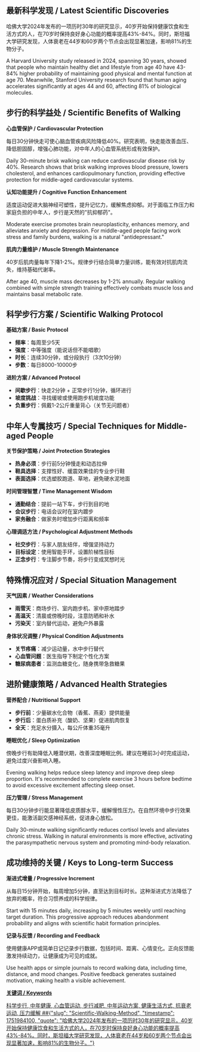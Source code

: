
## **最新科学发现 / Latest Scientific Discoveries**

哈佛大学2024年发布的一项历时30年的研究显示，40岁开始保持健康饮食和生活方式的人，在70岁时保持良好身心功能的概率提高43%-84%。同时，斯坦福大学研究发现，人体衰老在44岁和60岁两个节点会出现显著加速，影响81%的生物分子。

A Harvard University study released in 2024, spanning 30 years, showed that people who maintain healthy diet and lifestyle from age 40 have 43-84% higher probability of maintaining good physical and mental function at age 70. Meanwhile, Stanford University research found that human aging accelerates significantly at ages 44 and 60, affecting 81% of biological molecules.

## **步行的科学益处 / Scientific Benefits of Walking**

**心血管保护 / Cardiovascular Protection**

每日30分钟快走可使心脑血管疾病风险降低40%。研究表明，快走能改善血压、降低胆固醇，增强心肺功能，对中年人的心血管系统形成有效保护。

Daily 30-minute brisk walking can reduce cardiovascular disease risk by 40%. Research shows that brisk walking improves blood pressure, lowers cholesterol, and enhances cardiopulmonary function, providing effective protection for middle-aged cardiovascular systems.

**认知功能提升 / Cognitive Function Enhancement**

适度运动促进大脑神经可塑性，提升记忆力，缓解焦虑抑郁。对于面临工作压力和家庭负担的中年人，步行是天然的"抗抑郁药"。

Moderate exercise promotes brain neuroplasticity, enhances memory, and alleviates anxiety and depression. For middle-aged people facing work stress and family burdens, walking is a natural "antidepressant."

**肌肉力量维护 / Muscle Strength Maintenance**

40岁后肌肉量每年下降1-2%。规律步行结合简单力量训练，能有效对抗肌肉流失，维持基础代谢率。

After age 40, muscle mass decreases by 1-2% annually. Regular walking combined with simple strength training effectively combats muscle loss and maintains basal metabolic rate.

## **科学步行方案 / Scientific Walking Protocol**

**基础方案 / Basic Protocol**

- **频率**：每周至少5天
- **强度**：中等强度（能说话但不能唱歌）
- **时长**：连续30分钟，或分段执行（3次10分钟）
- **步数**：每日8000-10000步

**进阶方案 / Advanced Protocol**

- **间歇步行**：快走2分钟 + 正常步行1分钟，循环进行
- **坡度挑战**：寻找缓坡或使用跑步机坡度功能
- **负重步行**：佩戴1-2公斤重量背心（关节无问题者）

## **中年人专属技巧 / Special Techniques for Middle-aged People**

**关节保护策略 / Joint Protection Strategies**

- **热身必须**：步行前5分钟慢走和动态拉伸
- **鞋具选择**：支撑性好、缓震效果佳的专业步行鞋
- **表面选择**：优选塑胶跑道、草地，避免硬水泥地面

**时间管理智慧 / Time Management Wisdom**

- **通勤结合**：提前一站下车，步行到目的地
- **会议步行**：电话会议时在室内踱步
- **家务融合**：做家务时增加步行距离和频率

**心理调适方法 / Psychological Adjustment Methods**

- **社交步行**：与家人朋友结伴，增强坚持动力
- **目标设定**：使用智能手环，设置阶梯性目标
- **正念步行**：专注脚步节奏，将步行变成冥想时光

## **特殊情况应对 / Special Situation Management**

**天气因素 / Weather Considerations**

- **雨雪天**：商场步行、室内跑步机、家中原地踏步
- **高温天**：清晨或傍晚时段，注意防晒和补水
- **污染天**：室内替代运动，避免户外暴露

**身体状况调整 / Physical Condition Adjustments**

- **关节疼痛**：减少运动量，水中步行替代
- **心血管问题**：医生指导下制定个性化方案
- **糖尿病患者**：监测血糖变化，随身携带急救糖果

## **进阶健康策略 / Advanced Health Strategies**

**营养配合 / Nutritional Support**

- **步行前**：少量碳水化合物（香蕉、燕麦）提供能量
- **步行后**：蛋白质补充（酸奶、坚果）促进肌肉恢复
- **全天**：充足水分摄入，每公斤体重35毫升

**睡眠优化 / Sleep Optimization**

傍晚步行有助降低入睡潜伏期，改善深度睡眠比例。建议在睡前3小时完成运动，避免过度兴奋影响入睡。

Evening walking helps reduce sleep latency and improve deep sleep proportion. It's recommended to complete exercise 3 hours before bedtime to avoid excessive excitement affecting sleep onset.

**压力管理 / Stress Management**

每日30分钟步行能显著降低皮质醇水平，缓解慢性压力。在自然环境中步行效果更佳，能激活副交感神经系统，促进身心放松。

Daily 30-minute walking significantly reduces cortisol levels and alleviates chronic stress. Walking in natural environments is more effective, activating the parasympathetic nervous system and promoting mind-body relaxation.

## **成功维持的关键 / Keys to Long-term Success**

**渐进式增量 / Progressive Increment**

从每日15分钟开始，每周增加5分钟，直至达到目标时长。这种渐进式方法降低了放弃的概率，符合习惯养成的科学规律。

Start with 15 minutes daily, increasing by 5 minutes weekly until reaching target duration. This progressive approach reduces abandonment probability and aligns with scientific habit formation principles.

**记录与反馈 / Recording and Feedback**

使用健康APP或简单日记记录步行数据，包括时间、距离、心情变化。正向反馈能激发持续动力，让健康成为可见的成就。

Use health apps or simple journals to record walking data, including time, distance, and mood changes. Positive feedback generates sustained motivation, making health a visible achievement.

<ins/>

**关键词 / Keywords**

科学步行, 中年健康, 心血管运动, 步行减肥, 中年运动方案, 健康生活方式, 抗衰老运动, 压力缓解
##{"slug": "Scientific-Walking-Method", "timestamp": 1751984100, "quote": "哈佛大学2024年发布的一项历时30年的研究显示，40岁开始保持健康饮食和生活方式的人，在70岁时保持良好身心功能的概率提高43%-84%。同时，斯坦福大学研究发现，人体衰老在44岁和60岁两个节点会出现显著加速，影响81%的生物分子。"}